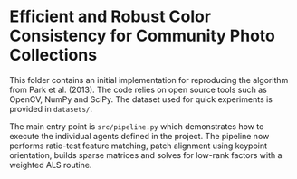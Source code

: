 # Efficient and Robust Color Consistency for Community Photo Collections

This folder contains an initial implementation for reproducing the algorithm from Park et al. (2013). The code relies on open source tools such as OpenCV, NumPy and SciPy. The dataset used for quick experiments is provided in `datasets/`.

The main entry point is `src/pipeline.py` which demonstrates how to execute the individual agents defined in the project. The pipeline now performs
ratio-test feature matching, patch alignment using keypoint orientation, builds sparse matrices and solves for low-rank factors with a weighted ALS
routine.
